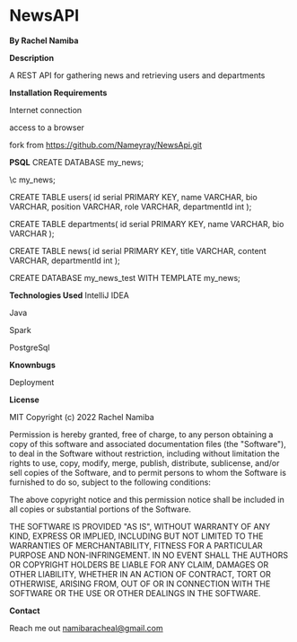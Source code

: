 # NewsAPI

**By Rachel Namiba**

**Description**

A REST API for gathering news and retrieving users and departments

**Installation Requirements**

Internet connection

access to a browser

fork from https://github.com/Nameyray/NewsApi.git

**PSQL**
CREATE DATABASE my_news;

\c my_news;

CREATE TABLE users(
id serial PRIMARY KEY,
name VARCHAR,
bio VARCHAR,
position VARCHAR,
role VARCHAR,
departmentId int
);

CREATE TABLE departments(
id serial PRIMARY KEY,
name VARCHAR,
bio VARCHAR
);

CREATE TABLE news(
id serial PRIMARY KEY,
title VARCHAR,
content VARCHAR,
departmentId int
);

CREATE DATABASE my_news_test WITH TEMPLATE my_news;

**Technologies Used**
IntelliJ IDEA

Java

Spark

PostgreSql

**Knownbugs**

Deployment

**License**

MIT Copyright (c) 2022 Rachel Namiba

Permission is hereby granted, free of charge, to any person obtaining a copy of this software and associated documentation files (the "Software"), to deal in the Software without restriction, including without limitation the rights to use, copy, modify, merge, publish, distribute, sublicense, and/or sell copies of the Software, and to permit persons to whom the Software is furnished to do so, subject to the following conditions:

The above copyright notice and this permission notice shall be included in all copies or substantial portions of the Software.

THE SOFTWARE IS PROVIDED "AS IS", WITHOUT WARRANTY OF ANY KIND, EXPRESS OR IMPLIED, INCLUDING BUT NOT LIMITED TO THE WARRANTIES OF MERCHANTABILITY, FITNESS FOR A PARTICULAR PURPOSE AND NON-INFRINGEMENT. IN NO EVENT SHALL THE AUTHORS OR COPYRIGHT HOLDERS BE LIABLE FOR ANY CLAIM, DAMAGES OR OTHER LIABILITY, WHETHER IN AN ACTION OF CONTRACT, TORT OR OTHERWISE, ARISING FROM, OUT OF OR IN CONNECTION WITH THE SOFTWARE OR THE USE OR OTHER DEALINGS IN THE SOFTWARE.

**Contact**

Reach me out namibaracheal@gmail.com

